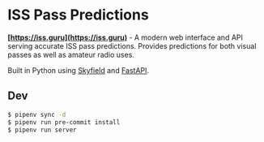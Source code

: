 # ISS Pass Predictions

**[https://iss.guru](https://iss.guru)** - A modern web interface and API serving accurate ISS pass predictions. Provides predictions for both visual passes as well as amateur radio uses.

Built in Python using [Skyfield](https://rhodesmill.org/skyfield/) and [FastAPI](https://fastapi.tiangolo.com/).

## Dev

```bash
$ pipenv sync -d
$ pipenv run pre-commit install
$ pipenv run server
```
